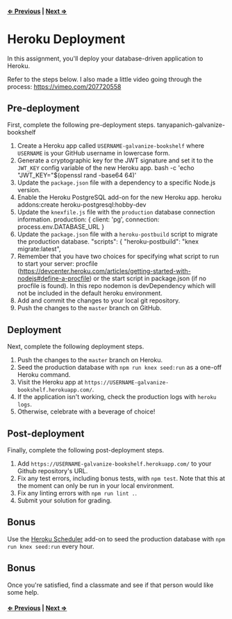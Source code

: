 #### [⇐ Previous](5_user_authorization.md) | [Next ⇒](README.md)

# Heroku Deployment

In this assignment, you'll deploy your database-driven application to Heroku.

Refer to the steps below. I also made a little video going through the process:
https://vimeo.com/207720558

## Pre-deployment

First, complete the following pre-deployment steps.
tanyapanich-galvanize-bookshelf
1. Create a Heroku app called `USERNAME-galvanize-bookshelf` where `USERNAME` is your GitHub username in lowercase form.
1. Generate a cryptographic key for the JWT signature and set it to the `JWT_KEY` config variable of the new Heroku app.
bash -c 'echo "JWT_KEY="$(openssl rand -base64 64)'
1. Update the `package.json` file with a dependency to a specific Node.js version.
1. Enable the Heroku PostgreSQL add-on for the new Heroku app.
heroku addons:create heroku-postgresql:hobby-dev
1. Update the `knexfile.js` file with the `production` database connection information.
production: {
  client: 'pg',
  connection: process.env.DATABASE_URL
}
1. Update the `package.json` file with a `heroku-postbuild` script to migrate the production database.
"scripts": {
  "heroku-postbuild": "knex migrate:latest",
1. Remember that you have two choices for specifying what script to run to start your server: procfile (https://devcenter.heroku.com/articles/getting-started-with-nodejs#define-a-procfile) or the start script in package.json (if no procfile is found). In this repo nodemon is devDependency which will not be included in the default heroku environment.
1. Add and commit the changes to your local git repository.
1. Push the changes to the `master` branch on GitHub.

## Deployment

Next, complete the following deployment steps.

1. Push the changes to the `master` branch on Heroku.
1. Seed the production database with `npm run knex seed:run` as a one-off Heroku command.
1. Visit the Heroku app at `https://USERNAME-galvanize-bookshelf.herokuapp.com/`.
1. If the application isn't working, check the production logs with `heroku logs`.
1. Otherwise, celebrate with a beverage of choice!

## Post-deployment

Finally, complete the following post-deployment steps.

1. Add `https://USERNAME-galvanize-bookshelf.herokuapp.com/` to your Github repository's URL.
1. Fix any test errors, including bonus tests, with `npm test`. Note that this at the moment can only be run in your local environment.
1. Fix any linting errors with `npm run lint .`.
1. Submit your solution for grading.

## Bonus

Use the [Heroku Scheduler](https://devcenter.heroku.com/articles/scheduler) add-on to seed the production database with `npm run knex seed:run` every hour.

## Bonus

Once you're satisfied, find a classmate and see if that person would like some help.

#### [⇐ Previous](5_user_authorization.md) | [Next ⇒](README.md)
